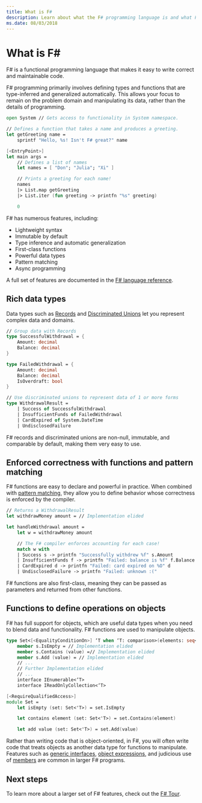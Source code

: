 ```yaml
---
title: What is F#
description: Learn about what the F# programming language is and what F# programming is like. Learn about rich data types, functions, and how they fit together.
ms.date: 08/03/2018
---
```

# What is F\#

F# is a functional programming language that makes it easy to write correct and maintainable code.

F# programming primarily involves defining types and functions that are type-inferred and generalized automatically. This allows your focus to remain on the problem domain and manipulating its data, rather than the details of programming.

```fsharp
open System // Gets access to functionality in System namespace.

// Defines a function that takes a name and produces a greeting.
let getGreeting name =
    sprintf "Hello, %s! Isn't F# great?" name

[<EntryPoint>]
let main args =
    // Defines a list of names
    let names = [ "Don"; "Julia"; "Xi" ]

    // Prints a greeting for each name!
    names
    |> List.map getGreeting
    |> List.iter (fun greeting -> printfn "%s" greeting)

    0
```

F# has numerous features, including:

* Lightweight syntax
* Immutable by default
* Type inference and automatic generalization
* First-class functions
* Powerful data types
* Pattern matching
* Async programming

A full set of features are documented in the [F# language reference](language-reference/index.md).

## Rich data types

Data types such as [Records](language-reference/records.md) and [Discriminated Unions](language-reference/discriminated-unions.md) let you represent complex data and domains.

```fsharp
// Group data with Records
type SuccessfulWithdrawal = {
    Amount: decimal
    Balance: decimal
}

type FailedWithdrawal = {
    Amount: decimal
    Balance: decimal
    IsOverdraft: bool
}

// Use discriminated unions to represent data of 1 or more forms
type WithdrawalResult =
    | Success of SuccessfulWithdrawal
    | InsufficientFunds of FailedWithdrawal
    | CardExpired of System.DateTime
    | UndisclosedFailure
```

F# records and discriminated unions are non-null, immutable, and comparable by default, making them very easy to use.

## Enforced correctness with functions and pattern matching

F# functions are easy to declare and powerful in practice. When combined with [pattern matching](language-reference/pattern-matching.md), they allow you to define behavior whose correctness is enforced by the compiler.

```fsharp
// Returns a WithdrawalResult
let withdrawMoney amount = // Implementation elided

let handleWithdrawal amount =
    let w = withdrawMoney amount

    // The F# compiler enforces accounting for each case!
    match w with
    | Success s -> printfn "Successfully withdrew %f" s.Amount
    | InsufficientFunds f -> printfn "Failed: balance is %f" f.Balance
    | CardExpired d -> printfn "Failed: card expired on %O" d
    | UndisclosedFailure -> printfn "Failed: unknown :("
```

F# functions are also first-class, meaning they can be passed as parameters and returned from other functions.

## Functions to define operations on objects

F# has full support for objects, which are useful data types when you need to blend data and functionality. F# functions are used to manipulate objects.

```fsharp
type Set<[<EqualityConditionOn>] ‘T when ‘T: comparison>(elements: seq<'T>) =
    member s.IsEmpty = // Implementation elided
    member s.Contains (value) =// Implementation elided
    member s.Add (value) = // Implementation elided
    // ...
    // Further Implementation elided
    // ...
    interface IEnumerable<‘T>
    interface IReadOnlyCollection<‘T>

[<RequireQualifiedAccess>]
module Set =
    let isEmpty (set: Set<'T>) = set.IsEmpty

    let contains element (set: Set<'T>) = set.Contains(element)

    let add value (set: Set<'T>) = set.Add(value)
```

Rather than writing code that is object-oriented, in F#, you will often write code that treats objects as another data type for functions to manipulate. Features such as [generic interfaces](language-reference/interfaces.md), [object expressions](language-reference/object-expressions.md), and judicious use of [members](language-reference/members/index.md) are common in larger F# programs.

## Next steps

To learn more about a larger set of F# features, check out the [F# Tour](tour.md).
